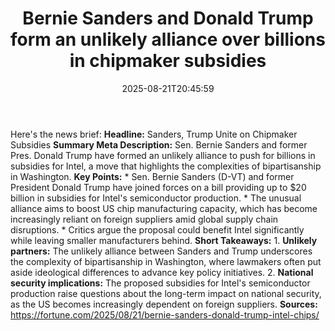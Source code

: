 ﻿---
title: "Bernie Sanders and Donald Trump form an unlikely alliance over billions in chipmaker subsidies"
date: "2025-08-21T20:45:59"
category: "Markets"
summary: ""
slug: "bernie sanders and donald trump form an unlikely alliance ov"
source_urls:
  - "https://fortune.com/2025/08/21/bernie-sanders-donald-trump-intel-chips/"
seo:
  title: "Bernie Sanders and Donald Trump form an unlikely alliance over billions in chipmaker subsidies | Hash n Hedge"
  description: ""
  keywords: ["news", "markets", "brief"]
---
Here's the news brief:  **Headline:** Sanders, Trump Unite on Chipmaker Subsidies  **Summary Meta Description:** Sen. Bernie Sanders and former Pres. Donald Trump have formed an unlikely alliance to push for billions in subsidies for Intel, a move that highlights the complexities of bipartisanship in Washington.  **Key Points:**  * Sen. Bernie Sanders (D-VT) and former President Donald Trump have joined forces on a bill providing up to $20 billion in subsidies for Intel's semiconductor production. * The unusual alliance aims to boost US chip manufacturing capacity, which has become increasingly reliant on foreign suppliers amid global supply chain disruptions. * Critics argue the proposal could benefit Intel significantly while leaving smaller manufacturers behind.  **Short Takeaways:**  1. **Unlikely partners:** The unlikely alliance between Sanders and Trump underscores the complexity of bipartisanship in Washington, where lawmakers often put aside ideological differences to advance key policy initiatives. 2. **National security implications:** The proposed subsidies for Intel's semiconductor production raise questions about the long-term impact on national security, as the US becomes increasingly dependent on foreign suppliers.  **Sources:** https://fortune.com/2025/08/21/bernie-sanders-donald-trump-intel-chips/ 

